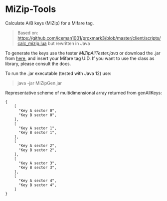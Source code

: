 # MiZip-Tools
Calculate A/B keys (MiZip) for a Mifare tag.
> Based on: https://github.com/iceman1001/proxmark3/blob/master/client/scripts/calc_mizip.lua but rewritten in Java

To generate the keys use the tester *MiZipAllTester.java* or download the .jar from [here](https://github.com/ErikPelli/MiZipGen/releases), and insert your Mifare tag UID.
If you want to use the class as library, please consult the docs.

To run the .jar executable (tested with Java 12) use:
> java -jar MiZipGen.jar

Representative scheme of multidimensional array returned from genAllKeys:
```
{
    [
      "Key A sector 0",
      "Key B sector 0",
    ],
    [
      "Key A sector 1",
      "Key B sector 1",
    ],
    [
      "Key A sector 2",
      "Key B sector 2",
    ],
    [
      "Key A sector 3",
      "Key B sector 3",
    ],
    [
      "Key A sector 4",
      "Key B sector 4",
    ]
}
```
